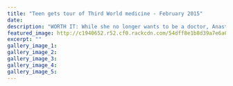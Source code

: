 ```yaml
---
title: "Teen gets tour of Third World medicine - February 2015"
date: 
description: "WORTH IT: While she no longer wants to be a doctor, Anastasia O'Leary recommends the experience to others, from the Wanganui Chronicle article 14 Feb 2015..."
featured_image: http://c1940652.r52.cf0.rackcdn.com/54dff8e1b8d39a7e6a002687/Third-World-Medicine,Anastasia-OLeary.jpg
excerpt: ""
gallery_image_1: 
gallery_image_2: 
gallery_image_3: 
gallery_image_4: 
gallery_image_5: 
---
```

